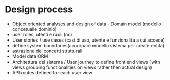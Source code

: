 # Design process

- Object oriented analyses and design of data - Domain model  (modello concetualle dominio)
- user roles, utenti e ruoli (no)
- User stories / use cases (casi di uso, utente e funzionalita a cui accede)
- define system boundaries(accorpare modello sistema per create entita)
- astrazione dei concetti strutturali
- Model data ORM 
- Architettura del sistema /  User journey to define front end views (with views grouping functionalities on views rather then actual design)
- API routes defined for each user view
